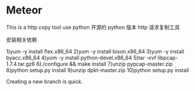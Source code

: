 # Meteor
This is a http copy tool use python
开源的 python 版本 http 请求复制工具

安装相关依赖

1)yum -y install flex.x86_64
2)yum -y install bison.x86_64
3)yum -y install byacc.x86_64
4)yum -y install python-devel.x86_64
5)tar -xvf libpcap-1.7.4.tar.gz6
6)./configure && make install
7)unzip pypcap-master.zip 
8)python setup.py install
9)unzip dpkt-master.zip 
10)python setup.py install

Creating a new branch is quick.
